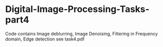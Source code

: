 # Digital-Image-Processing-Tasks-part4

Code contains Image deblurring, Image Denoising, Filtering in Frequency domain, Edge detection
see task4.pdf
